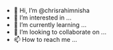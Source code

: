 - 👋 Hi, I’m @chrisrahimnisha
- 👀 I’m interested in ...
- 🌱 I’m currently learning ...
- 💞️ I’m looking to collaborate on ...
- 📫 How to reach me ...

<!---
chrisrahimnisha/chrisrahimnisha is a ✨ special ✨ repository because its `README.md` (this file) appears on your GitHub profile.
You can click the Preview link to take a look at your changes.
--->
